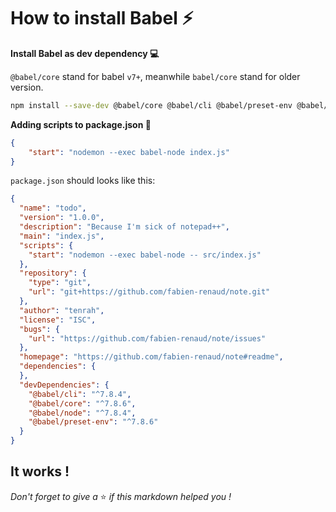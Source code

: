# How to install Babel ⚡

**Install Babel as dev dependency 💻**

`@babel/core` stand for babel `v7+`, meanwhile `babel/core` stand for older version. 
 
```sh
npm install --save-dev @babel/core @babel/cli @babel/preset-env @babel/node
```

**Adding scripts to package.json 📃**

```json
{ 
    "start": "nodemon --exec babel-node index.js"
}
```

`package.json` should looks like this:

```json
{
  "name": "todo",
  "version": "1.0.0",
  "description": "Because I'm sick of notepad++",
  "main": "index.js",
  "scripts": {
    "start": "nodemon --exec babel-node -- src/index.js"
  },
  "repository": {
    "type": "git",
    "url": "git+https://github.com/fabien-renaud/note.git"
  },
  "author": "tenrah",
  "license": "ISC",
  "bugs": {
    "url": "https://github.com/fabien-renaud/note/issues"
  },
  "homepage": "https://github.com/fabien-renaud/note#readme",
  "dependencies": {
  },
  "devDependencies": {
    "@babel/cli": "^7.8.4",
    "@babel/core": "^7.8.6",
    "@babel/node": "^7.8.4",
    "@babel/preset-env": "^7.8.6"
  }
}


```

## It works !
*Don't forget to give a* ⭐️ *if this markdown helped you !*
